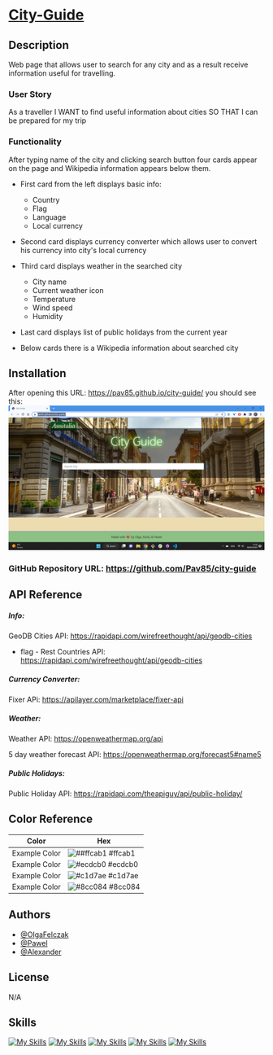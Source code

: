 # [City-Guide](https://github.com/Pav85/city-guide)

## Description

Web page that allows user to search for any city and as a result receive information useful for travelling.

### User Story

As a traveller
I WANT to find useful information about cities
SO THAT I can be prepared for my trip

### Functionality

After typing name of the city and clicking search button four cards appear on the page and Wikipedia information appears below them.

- First card from the left displays basic info:

  - Country
  - Flag
  - Language
  - Local currency

- Second card displays currency converter which allows user to convert his currency into city's local currency

- Third card displays weather in the searched city
  - City name
  - Current weather icon
  - Temperature
  - Wind speed
  - Humidity
- Last card displays list of public holidays from the current year

- Below cards there is a Wikipedia information about searched city

## Installation

After opening this URL: https://pav85.github.io/city-guide/ you should see this: ![city-guide](./assets/images/screenshot.png)

### GitHub Repository URL: https://github.com/Pav85/city-guide

## API Reference

##### **Info:**

GeoDB Cities API: https://rapidapi.com/wirefreethought/api/geodb-cities

- flag - Rest Countries API: https://rapidapi.com/wirefreethought/api/geodb-cities

##### **Currency Converter:**

Fixer APi: https://apilayer.com/marketplace/fixer-api

##### **Weather:**

Weather API: https://openweathermap.org/api

5 day weather forecast API: https://openweathermap.org/forecast5#name5

##### **Public Holidays:**

Public Holiday API: https://rapidapi.com/theapiguy/api/public-holiday/

## Color Reference

| Color         | Hex                                                               |
| ------------- | ----------------------------------------------------------------- |
| Example Color | ![##ffcab1](https://via.placeholder.com/10/ffcab1?text=+) #ffcab1 |
| Example Color | ![#ecdcb0](https://via.placeholder.com/10/ecdcb0?text=+) #ecdcb0  |
| Example Color | ![#c1d7ae](https://via.placeholder.com/10/c1d7ae?text=+) #c1d7ae  |
| Example Color | ![#8cc084](https://via.placeholder.com/10/8cc084?text=+) #8cc084  |

## Authors

- [@OlgaFelczak](https://github.com/OlgaFelczak)
- [@Pawel](https://github.com/Pav85)
- [@Alexander](https://github.com/PurAlex)

## License

N/A

## Skills

[![My Skills](https://skills.thijs.gg/icons?i=html&theme=dark)](https://en.wikipedia.org/wiki/HTML)
[![My Skills](https://skills.thijs.gg/icons?i=css&theme=dark)](https://en.wikipedia.org/wiki/CSS)
[![My Skills](https://skills.thijs.gg/icons?i=javascript&theme=dark)](https://en.wikipedia.org/wiki/JavaScript)
[![My Skills](https://skills.thijs.gg/icons?i=jquery&theme=dark)](https://jquery.com/)
[![My Skills](https://skills.thijs.gg/icons?i=bootstrap&theme=dark)](https://getbootstrap.com/)
